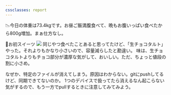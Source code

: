 ```yaml
---
cssclasses: report
---
```

📉今日の体重は73.4kgです。お昼ご飯満腹食べて、晩もお腹いっぱい食べたから800g増加。まぁ仕方なし。

🍰お初スイーツ
![](https://gyazo.com/9361177defc79bdf1f6c8aa91d6b84c6/raw)
同じやつ食べたことあると思ってたけど、「生チョコタルト」やった。それよりもかなり小さいので、容量減らしたと勘違い。
味は、生チョコタルトよりもチョコ部分が濃厚な気がして、おいしい。ただ、ちょっと値段の割に小さめ。

なぜか、特定のファイルが消えてしまう。原因はわからない。gitにpushしてるけど、同期できてないのか。
1つのデバイスで扱ってたら消えるなん起こらない気がするので、もう一方でpullするときに注意してみてみよう。